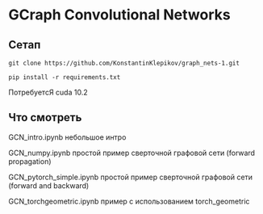# GCraph Convolutional Networks

## Сетап

```
git clone https://github.com/KonstantinKlepikov/graph_nets-1.git

pip install -r requirements.txt
```

ПотребуетсЯ cuda 10.2

## Что смотреть

GCN_intro.ipynb небольшое интро

GCN_numpy.ipynb простой пример сверточной графовой сети (forward propagation)

GCN_pytorch_simple.ipynb простой пример сверточной графовой сети (forward and backward)

GCN_torchgeometric.ipynb пример с использованием torch_geometric
